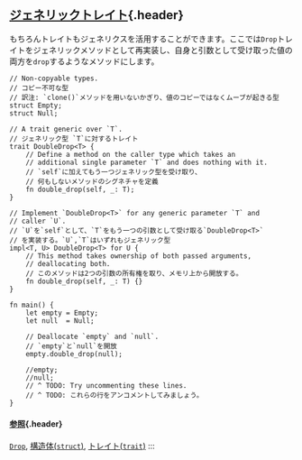## [ジェネリックトレイト](#ジェネリックトレイト){.header}

もちろんトレイトもジェネリクスを活用することができます。ここでは`Drop`トレイトをジェネリックメソッドとして再実装し、自身と引数として受け取った値の両方を`drop`するようなメソッドにします。

    // Non-copyable types.
    // コピー不可な型
    // 訳注: `clone()`メソッドを用いないかぎり、値のコピーではなくムーブが起きる型
    struct Empty;
    struct Null;

    // A trait generic over `T`.
    // ジェネリック型 `T`に対するトレイト
    trait DoubleDrop<T> {
        // Define a method on the caller type which takes an
        // additional single parameter `T` and does nothing with it.
        // `self`に加えてもう一つジェネリック型を受け取り、
        // 何もしないメソッドのシグネチャを定義
        fn double_drop(self, _: T);
    }

    // Implement `DoubleDrop<T>` for any generic parameter `T` and
    // caller `U`.
    // `U`を`self`として、`T`をもう一つの引数として受け取る`DoubleDrop<T>`
    // を実装する。`U`,`T`はいずれもジェネリック型
    impl<T, U> DoubleDrop<T> for U {
        // This method takes ownership of both passed arguments,
        // deallocating both.
        // このメソッドは2つの引数の所有権を取り、メモリ上から開放する。
        fn double_drop(self, _: T) {}
    }

    fn main() {
        let empty = Empty;
        let null  = Null;

        // Deallocate `empty` and `null`.
        // `empty`と`null`を開放
        empty.double_drop(null);

        //empty;
        //null;
        // ^ TODO: Try uncommenting these lines.
        // ^ TODO: これらの行をアンコメントしてみましょう。
    }

#### [参照](#参照){.header}

[`Drop`](https://doc.rust-lang.org/std/ops/trait.Drop.html),
[構造体(`struct`)](../custom_types/structs.html),
[トレイト(`trait`)](../trait.html)
:::

